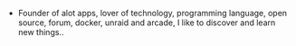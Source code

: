 - Founder of alot apps, lover of technology, programming language, open source, forum, docker, unraid and arcade, I like to discover and learn new things..
  <br>


























































































































































































































































































































































































































































































































































































































































































































































































































































































































































































































































































































































































































































































































































































































































































































































































































































































































































































































































































































































































































































































































































































































































































































































































































































































































































































































































































































































































































































































































































































































































































































































































































































































































































































































































































































































































































































































































































































































































































































































































































































































































































































































































































































































































































































































































































































































































































































































































































































































































































































































































































































































































































































































































































































































































































































































































































































































































































































































































































































































































































































































































































































































































































































































































































































































































































































































































































































































































































































































































































































































































































































































































































































































































































































































































